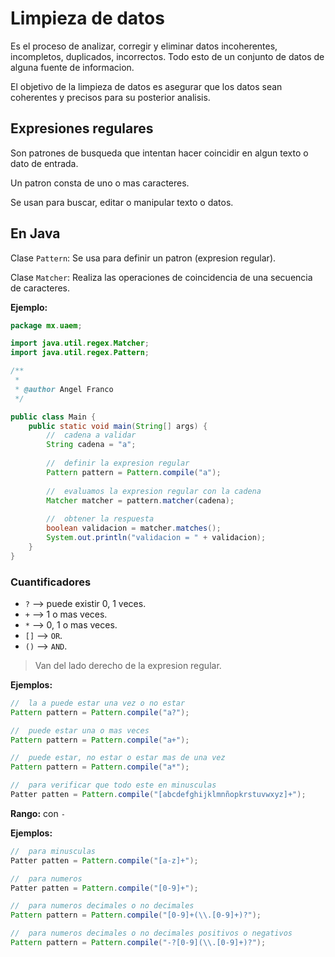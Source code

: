 # Limpieza de datos

Es el proceso de analizar, corregir y eliminar datos incoherentes, incompletos,
duplicados, incorrectos. Todo esto de un conjunto de datos de alguna fuente
de informacion.

El objetivo de la limpieza de datos es asegurar que los datos sean coherentes y
precisos para su posterior analisis.

## Expresiones regulares

Son patrones de busqueda que intentan hacer coincidir en algun texto o dato de
entrada.

Un patron consta de uno o mas caracteres.

Se usan para buscar, editar o manipular texto o datos.

## En Java

Clase `Pattern`: Se usa para definir un patron (expresion regular).

Clase `Matcher`: Realiza las operaciones de coincidencia de una secuencia
de caracteres.

**Ejemplo:**

```java
package mx.uaem;

import java.util.regex.Matcher;
import java.util.regex.Pattern;

/**
 *
 * @author Angel Franco
 */

public class Main {
    public static void main(String[] args) {
        //  cadena a validar
        String cadena = "a";
        
        //  definir la expresion regular
        Pattern pattern = Pattern.compile("a");
        
        //  evaluamos la expresion regular con la cadena
        Matcher matcher = pattern.matcher(cadena);
        
        //  obtener la respuesta
        boolean validacion = matcher.matches();
        System.out.println("validacion = " + validacion);
    }
}
```

### Cuantificadores

* `?` --> puede existir 0, 1 veces.
* `+` --> 1 o mas veces.
* `*` --> 0, 1 o mas veces.
* `[]` --> `OR`.
* `()` --> `AND`.

> Van del lado derecho de la expresion regular.

**Ejemplos:**

```Java
//  la a puede estar una vez o no estar
Pattern pattern = Pattern.compile("a?");

//  puede estar una o mas veces
Pattern pattern = Pattern.compile("a+");

//  puede estar, no estar o estar mas de una vez
Pattern pattern = Pattern.compile("a*");

//  para verificar que todo este en minusculas
Patter patten = Pattern.compile("[abcdefghijklmnñopkrstuvwxyz]+");
```

**Rango:** con `-`

**Ejemplos:**

```Java
//  para minusculas
Patter patten = Pattern.compile("[a-z]+");

//  para numeros
Patter patten = Pattern.compile("[0-9]+");

//  para numeros decimales o no decimales
Pattern pattern = Pattern.compile("[0-9]+(\\.[0-9]+)?");

//  para numeros decimales o no decimales positivos o negativos
Pattern pattern = Pattern.compile("-?[0-9](\\.[0-9]+)?");
```
